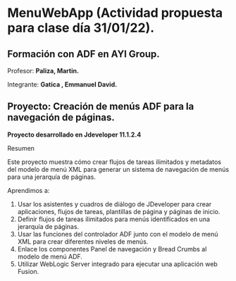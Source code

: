 # MenuWebApp (Actividad propuesta para clase día 31/01/22).

## **Formación con ADF en AYI Group.**

Profesor:
**Paliza, Martin.**  

Integrante: **Gatica , Emmanuel David.**

## Proyecto: Creación de menús ADF para la navegación de páginas.


**Proyecto desarrollado en Jdeveloper 11.1.2.4**


Resumen

Este proyecto muestra cómo crear flujos de tareas ilimitados y metadatos del modelo de menú XML para generar un sistema de navegación de menús para una jerarquía de páginas.


Aprendimos a:

1) Usar los asistentes y cuadros de diálogo de JDeveloper para crear aplicaciones, flujos de tareas, plantillas de página y páginas de inicio.
2) Definir flujos de tareas ilimitados para menús identificados en una jerarquía de páginas.
3) Usar las funciones del controlador ADF junto con el modelo de menú XML para crear diferentes niveles de menús.
4) Enlace los componentes Panel de navegación y Bread Crumbs al modelo de menú ADF.
5) Utilizar WebLogic Server integrado para ejecutar una aplicación web Fusion.
